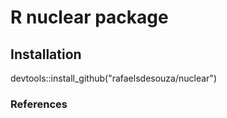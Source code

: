 # R nuclear package

## Installation
devtools::install_github("rafaelsdesouza/nuclear")

### References
